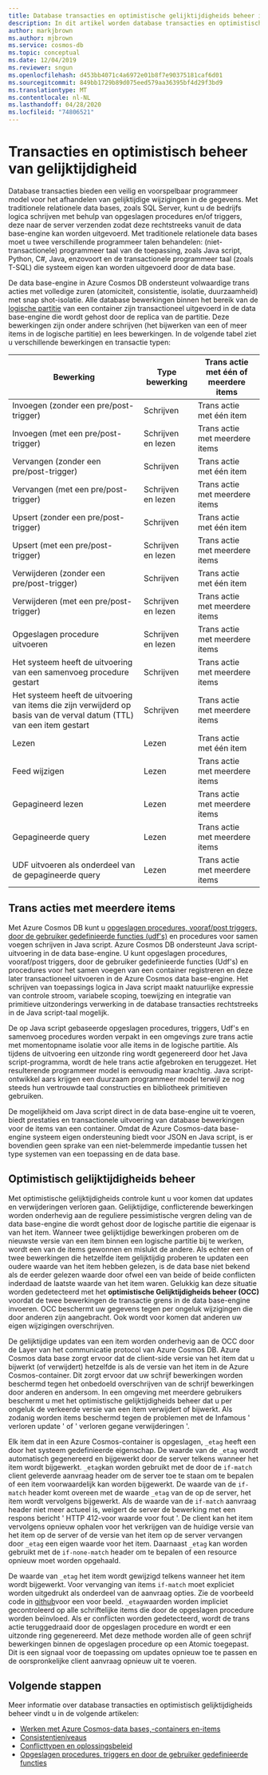 ```yaml
---
title: Database transacties en optimistische gelijktijdigheids beheer in Azure Cosmos DB
description: In dit artikel worden database transacties en optimistische gelijktijdigheids beheer in Azure Cosmos DB beschreven
author: markjbrown
ms.author: mjbrown
ms.service: cosmos-db
ms.topic: conceptual
ms.date: 12/04/2019
ms.reviewer: sngun
ms.openlocfilehash: d453bb4071c4a6972e01b8f7e90375181caf6d01
ms.sourcegitcommit: 849bb1729b89d075eed579aa36395bf4d29f3bd9
ms.translationtype: MT
ms.contentlocale: nl-NL
ms.lasthandoff: 04/28/2020
ms.locfileid: "74806521"
---
```

# <a name="transactions-and-optimistic-concurrency-control"></a>Transacties en optimistisch beheer van gelijktijdigheid

Database transacties bieden een veilig en voorspelbaar programmeer model voor het afhandelen van gelijktijdige wijzigingen in de gegevens. Met traditionele relationele data bases, zoals SQL Server, kunt u de bedrijfs logica schrijven met behulp van opgeslagen procedures en/of triggers, deze naar de server verzenden zodat deze rechtstreeks vanuit de data base-engine kan worden uitgevoerd. Met traditionele relationele data bases moet u twee verschillende programmeer talen behandelen: (niet-transactionele) programmeer taal van de toepassing, zoals Java script, Python, C#, Java, enzovoort en de transactionele programmeer taal (zoals T-SQL) die systeem eigen kan worden uitgevoerd door de data base.

De data base-engine in Azure Cosmos DB ondersteunt volwaardige trans acties met volledige zuren (atomiciteit, consistentie, isolatie, duurzaamheid) met snap shot-isolatie. Alle database bewerkingen binnen het bereik van de [logische partitie](partition-data.md) van een container zijn transactioneel uitgevoerd in de data base-engine die wordt gehost door de replica van de partitie. Deze bewerkingen zijn onder andere schrijven (het bijwerken van een of meer items in de logische partitie) en lees bewerkingen. In de volgende tabel ziet u verschillende bewerkingen en transactie typen:

| **Bewerking**  | **Type bewerking** | **Trans actie met één of meerdere items** |
|---------|---------|---------|
| Invoegen (zonder een pre/post-trigger) | Schrijven | Trans actie met één item |
| Invoegen (met een pre/post-trigger) | Schrijven en lezen | Trans actie met meerdere items |
| Vervangen (zonder een pre/post-trigger) | Schrijven | Trans actie met één item |
| Vervangen (met een pre/post-trigger) | Schrijven en lezen | Trans actie met meerdere items |
| Upsert (zonder een pre/post-trigger) | Schrijven | Trans actie met één item |
| Upsert (met een pre/post-trigger) | Schrijven en lezen | Trans actie met meerdere items |
| Verwijderen (zonder een pre/post-trigger) | Schrijven | Trans actie met één item |
| Verwijderen (met een pre/post-trigger) | Schrijven en lezen | Trans actie met meerdere items |
| Opgeslagen procedure uitvoeren | Schrijven en lezen | Trans actie met meerdere items |
| Het systeem heeft de uitvoering van een samenvoeg procedure gestart | Schrijven | Trans actie met meerdere items |
| Het systeem heeft de uitvoering van items die zijn verwijderd op basis van de verval datum (TTL) van een item gestart | Schrijven | Trans actie met meerdere items |
| Lezen | Lezen | Trans actie met één item |
| Feed wijzigen | Lezen | Trans actie met meerdere items |
| Gepagineerd lezen | Lezen | Trans actie met meerdere items |
| Gepagineerde query | Lezen | Trans actie met meerdere items |
| UDF uitvoeren als onderdeel van de gepagineerde query | Lezen | Trans actie met meerdere items |

## <a name="multi-item-transactions"></a>Trans acties met meerdere items

Met Azure Cosmos DB kunt u [opgeslagen procedures, vooraf/post triggers, door de gebruiker gedefinieerde functies (udf's)](stored-procedures-triggers-udfs.md) en procedures voor samen voegen schrijven in Java script. Azure Cosmos DB ondersteunt Java script-uitvoering in de data base-engine. U kunt opgeslagen procedures, vooraf/post triggers, door de gebruiker gedefinieerde functies (Udf's) en procedures voor het samen voegen van een container registreren en deze later transactioneel uitvoeren in de Azure Cosmos data base-engine. Het schrijven van toepassings logica in Java script maakt natuurlijke expressie van controle stroom, variabele scoping, toewijzing en integratie van primitieve uitzonderings verwerking in de database transacties rechtstreeks in de Java script-taal mogelijk.

De op Java script gebaseerde opgeslagen procedures, triggers, Udf's en samenvoeg procedures worden verpakt in een omgevings zure trans actie met momentopname isolatie voor alle items in de logische partitie. Als tijdens de uitvoering een uitzonde ring wordt gegenereerd door het Java script-programma, wordt de hele trans actie afgebroken en teruggezet. Het resulterende programmeer model is eenvoudig maar krachtig. Java script-ontwikkel aars krijgen een duurzaam programmeer model terwijl ze nog steeds hun vertrouwde taal constructies en bibliotheek primitieven gebruiken.

De mogelijkheid om Java script direct in de data base-engine uit te voeren, biedt prestaties en transactionele uitvoering van database bewerkingen voor de items van een container. Omdat de Azure Cosmos-data base-engine systeem eigen ondersteuning biedt voor JSON en Java script, is er bovendien geen sprake van een niet-belemmerde impedantie tussen het type systemen van een toepassing en de data base.

## <a name="optimistic-concurrency-control"></a>Optimistisch gelijktijdigheids beheer

Met optimistische gelijktijdigheids controle kunt u voor komen dat updates en verwijderingen verloren gaan. Gelijktijdige, conflicterende bewerkingen worden onderhevig aan de reguliere pessimistische vergren deling van de data base-engine die wordt gehost door de logische partitie die eigenaar is van het item. Wanneer twee gelijktijdige bewerkingen proberen om de nieuwste versie van een item binnen een logische partitie bij te werken, wordt een van de items gewonnen en mislukt de andere. Als echter een of twee bewerkingen die hetzelfde item gelijktijdig proberen te updaten een oudere waarde van het item hebben gelezen, is de data base niet bekend als de eerder gelezen waarde door ofwel een van beide of beide conflicten inderdaad de laatste waarde van het item waren. Gelukkig kan deze situatie worden gedetecteerd met het **optimistische Gelijktijdigheids beheer (OCC)** voordat de twee bewerkingen de transactie grens in de data base-engine invoeren. OCC beschermt uw gegevens tegen per ongeluk wijzigingen die door anderen zijn aangebracht. Ook wordt voor komen dat anderen uw eigen wijzigingen overschrijven.

De gelijktijdige updates van een item worden onderhevig aan de OCC door de Layer van het communicatie protocol van Azure Cosmos DB. Azure Cosmos data base zorgt ervoor dat de client-side versie van het item dat u bijwerkt (of verwijdert) hetzelfde is als de versie van het item in de Azure Cosmos-container. Dit zorgt ervoor dat uw schrijf bewerkingen worden beschermd tegen het onbedoeld overschrijven van de schrijf bewerkingen door anderen en andersom. In een omgeving met meerdere gebruikers beschermt u met het optimistische gelijktijdigheids beheer dat u per ongeluk de verkeerde versie van een item verwijdert of bijwerkt. Als zodanig worden items beschermd tegen de problemen met de Infamous ' verloren update ' of ' verloren gegane verwijderingen '.

Elk item dat in een Azure Cosmos-container is opgeslagen, `_etag` heeft een door het systeem gedefinieerde eigenschap. De waarde van de `_etag` wordt automatisch gegenereerd en bijgewerkt door de server telkens wanneer het item wordt bijgewerkt. `_etag`kan worden gebruikt met de door de `if-match` client geleverde aanvraag header om de server toe te staan om te bepalen of een item voorwaardelijk kan worden bijgewerkt. De waarde van de `if-match` header komt overeen met de waarde `_etag` van de op de server, het item wordt vervolgens bijgewerkt. Als de waarde van de `if-match` aanvraag header niet meer actueel is, weigert de server de bewerking met een respons bericht ' HTTP 412-voor waarde voor fout '. De client kan het item vervolgens opnieuw ophalen voor het verkrijgen van de huidige versie van het item op de server of de versie van het item op de server vervangen door `_etag` een eigen waarde voor het item. Daarnaast `_etag` kan worden gebruikt met de `if-none-match` header om te bepalen of een resource opnieuw moet worden opgehaald.

De waarde van `_etag` het item wordt gewijzigd telkens wanneer het item wordt bijgewerkt. Voor vervanging van items `if-match` moet expliciet worden uitgedrukt als onderdeel van de aanvraag opties. Zie de voorbeeld code in [github](https://github.com/Azure/azure-cosmos-dotnet-v3/blob/master/Microsoft.Azure.Cosmos.Samples/Usage/ItemManagement/Program.cs#L578-L674)voor een voor beeld. `_etag`waarden worden impliciet gecontroleerd op alle schriftelijke items die door de opgeslagen procedure worden beïnvloed. Als er conflicten worden gedetecteerd, wordt de trans actie teruggedraaid door de opgeslagen procedure en wordt er een uitzonde ring gegenereerd. Met deze methode worden alle of geen schrijf bewerkingen binnen de opgeslagen procedure op een Atomic toegepast. Dit is een signaal voor de toepassing om updates opnieuw toe te passen en de oorspronkelijke client aanvraag opnieuw uit te voeren.

## <a name="next-steps"></a>Volgende stappen

Meer informatie over database transacties en optimistisch gelijktijdigheids beheer vindt u in de volgende artikelen:

- [Werken met Azure Cosmos-data bases,-containers en-items](databases-containers-items.md)
- [Consistentieniveaus](consistency-levels.md)
- [Conflicttypen en oplossingsbeleid](conflict-resolution-policies.md)
- [Opgeslagen procedures, triggers en door de gebruiker gedefinieerde functies](stored-procedures-triggers-udfs.md)
